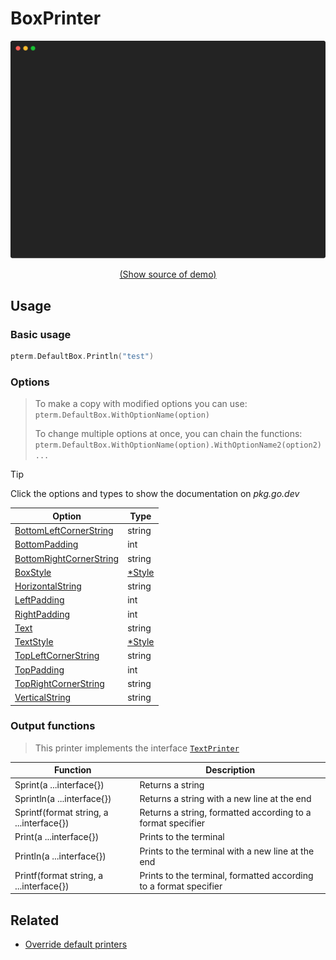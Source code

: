 # BoxPrinter

<!-- 
Replace all of the following strings with the current printer.
     box Box BoxPrinter DefaultBox
-->

![BoxPrinter Example](https://raw.githubusercontent.com/pterm/pterm/master/_examples/box/animation.svg)

<p align="center"><a href="https://github.com/pterm/pterm/blob/master/_examples/box/main.go" target="_blank">(Show source of demo)</a></p>


## Usage

### Basic usage

```go
pterm.DefaultBox.Println("test")
```

### Options

> To make a copy with modified options you can use:
> `pterm.DefaultBox.WithOptionName(option)`
>
> To change multiple options at once, you can chain the functions:
> `pterm.DefaultBox.WithOptionName(option).WithOptionName2(option2)...`

> [!TIP]
> Click the options and types to show the documentation on _pkg.go.dev_

|Option|Type|
|------|----|
|[BottomLeftCornerString](https://pkg.go.dev/github.com/pterm/pterm#BoxPrinter.WithBottomLeftCornerString)|string|
|[BottomPadding](https://pkg.go.dev/github.com/pterm/pterm#BoxPrinter.WithBottomPadding)|int|
|[BottomRightCornerString](https://pkg.go.dev/github.com/pterm/pterm#BoxPrinter.WithBottomRightCornerString)|string|
|[BoxStyle](https://pkg.go.dev/github.com/pterm/pterm#BoxPrinter.WithBoxStyle)|[*Style](https://pkg.go.dev/github.com/pterm/pterm#Style)|
|[HorizontalString](https://pkg.go.dev/github.com/pterm/pterm#BoxPrinter.WithHorizontalString)|string|
|[LeftPadding](https://pkg.go.dev/github.com/pterm/pterm#BoxPrinter.WithLeftPadding)|int|
|[RightPadding](https://pkg.go.dev/github.com/pterm/pterm#BoxPrinter.WithRightPadding)|int|
|[Text](https://pkg.go.dev/github.com/pterm/pterm#BoxPrinter.WithText)|string|
|[TextStyle](https://pkg.go.dev/github.com/pterm/pterm#BoxPrinter.WithTextStyle)|[*Style](https://pkg.go.dev/github.com/pterm/pterm#Style)|
|[TopLeftCornerString](https://pkg.go.dev/github.com/pterm/pterm#BoxPrinter.WithTopLeftCornerString)|string|
|[TopPadding](https://pkg.go.dev/github.com/pterm/pterm#BoxPrinter.WithTopPadding)|int|
|[TopRightCornerString](https://pkg.go.dev/github.com/pterm/pterm#BoxPrinter.WithTopRightCornerString)|string|
|[VerticalString](https://pkg.go.dev/github.com/pterm/pterm#BoxPrinter.WithVerticalString)|string|

### Output functions

> This printer implements the interface [`TextPrinter`](https://github.com/pterm/pterm/blob/master/interface_text_printer.go)

|Function|Description|
|------|---------|
|Sprint(a ...interface{})|Returns a string|
|Sprintln(a ...interface{})|Returns a string with a new line at the end|
|Sprintf(format string, a ...interface{})|Returns a string, formatted according to a format specifier|
|Print(a ...interface{})|Prints to the terminal|
|Println(a ...interface{})|Prints to the terminal with a new line at the end|
|Printf(format string, a ...interface{})|Prints to the terminal, formatted according to a format specifier|

## Related
- [Override default printers](docs/override-default-printer.md)